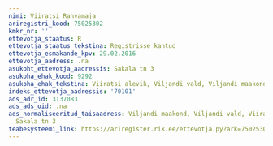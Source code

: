 ```yaml
---
nimi: Viiratsi Rahvamaja
ariregistri_kood: 75025302
kmkr_nr: ''
ettevotja_staatus: R
ettevotja_staatus_tekstina: Registrisse kantud
ettevotja_esmakande_kpv: 29.02.2016
ettevotja_aadress: .na
asukoht_ettevotja_aadressis: Sakala tn 3
asukoha_ehak_kood: 9292
asukoha_ehak_tekstina: Viiratsi alevik, Viljandi vald, Viljandi maakond
indeks_ettevotja_aadressis: '70101'
ads_adr_id: 3137083
ads_ads_oid: .na
ads_normaliseeritud_taisaadress: Viljandi maakond, Viljandi vald, Viiratsi alevik,
  Sakala tn 3
teabesysteemi_link: https://ariregister.rik.ee/ettevotja.py?ark=75025302&ref=rekvisiidid
---
```

